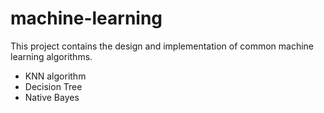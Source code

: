 # machine-learning
This project contains the design and implementation of common machine learning algorithms.
- KNN algorithm
- Decision Tree
- Native Bayes